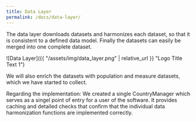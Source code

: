 ```yaml
---
title: Data Layer
permalink: /docs/data-layer/
---
```


The data layer downloads datasets and harmonizes each dataset, so that it is consistent to a defined data model.
Finally the datasets can easily be merged into one complete dataset.

![Data Layer]({{ "/assets/img/data_layer.png" | relative_url }} "Logo Title Text 1")

We will also enrich the datasets with population and measure datasets, which we have started to collect.

Regarding the implementation:
We created a single CountryManager which serves as a singel point of entry for a user of the software.
It provides caching and detailed checks that confirm that the individual data harmonization functions are implemented correctly.
